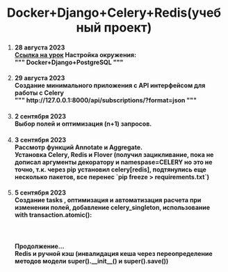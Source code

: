<h1 align="center">Docker+Django+Celery+Redis(учебный проект)</h1>
<ol>
    <li><h4>28 августа 2023<br><a href="https://youtu.be/XEjJpGv5BsY?si=sFkzkLznfjYvqD_9">Ссылка на урок</a> Настройка окружения:<br>
    """     Docker+Django+PostgreSQL    """</h4></li>
    <li><h4>29 августа 2023<br>
    Создание минимального приложения с API интерфейсом для работы с Celery<br>
    """     http://127.0.0.1:8000/api/subscriptions/?format=json    """</h4>
    </li>
    <li><h4>2 сентября 2023<br>
    Выбор полей и оптимизация (n+1) запросов. </h4>
    </li>
    <li><h4>3 сентября 2023<br>
    Рассмотр функций Annotate и Aggregate.<br>
    Установка Celery, Redis и Flover (получил зацикливание, пока не дописал аргументы декоратору и namespase=CELERY но это не точно, т.к. через pip установил celery[redis], подтянулись еще несколько пакетов, все перенес `pip freeze > requirements.txt`)</h4></li>
    <li><h4>5 сентября 2023<br>
    Создание tasks , оптимизация и автоматизация расчета при изменении полей, добавление celery_singleton, использование with transaction.atomic():</h4><br>
    <h4>Продолжение... <br>
    Redis и ручной кэш (инвалидация кеша через переопределение методов модели super().__init__() и super().save())</h4>
    </li>
</ol>